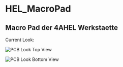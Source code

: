 # HEL_MacroPad

## Macro Pad der 4AHEL Werkstaette

Current Look:

![PCB Look Top View](https://cdn.discordapp.com/attachments/399969787431878661/1056907842424143942/image.png)

![PCB Look Bottom View](https://cdn.discordapp.com/attachments/642014677811068938/1056906632363253810/image.png)
